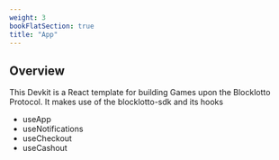 ```yaml
---
weight: 3
bookFlatSection: true
title: "App"
---
```


## Overview

This Devkit is a React template for building Games upon the Blocklotto Protocol. It makes use of the blocklotto-sdk and its hooks

* useApp
* useNotifications
* useCheckout
* useCashout

